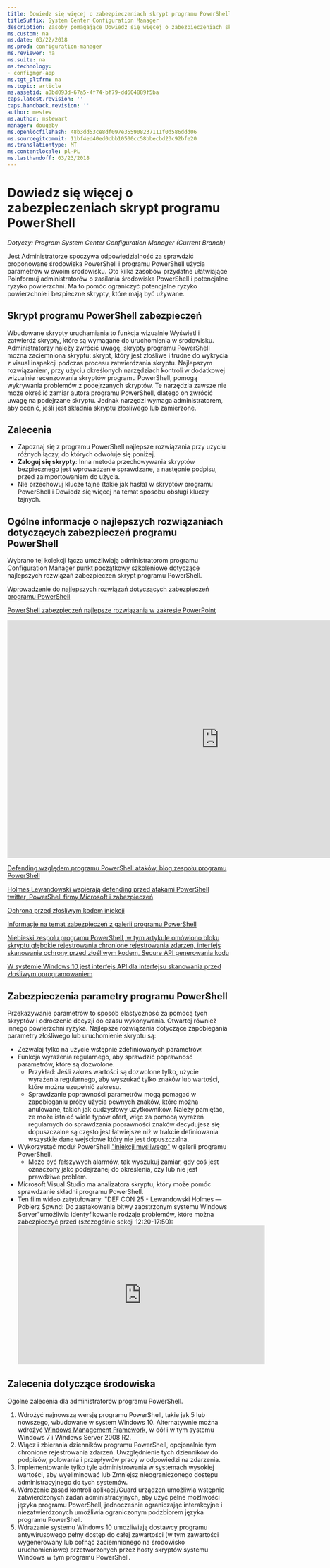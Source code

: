 ```yaml
---
title: Dowiedz się więcej o zabezpieczeniach skrypt programu PowerShell
titleSuffix: System Center Configuration Manager
description: Zasoby pomagające Dowiedz się więcej o zabezpieczeniach skrypt programu PowerShell.
ms.custom: na
ms.date: 03/22/2018
ms.prod: configuration-manager
ms.reviewer: na
ms.suite: na
ms.technology:
- configmgr-app
ms.tgt_pltfrm: na
ms.topic: article
ms.assetid: a0bd093d-67a5-4f74-bf79-dd604889f5ba
caps.latest.revision: ''
caps.handback.revision: ''
author: mestew
ms.author: mstewart
manager: dougeby
ms.openlocfilehash: 48b3dd53ce8df097e355908237111f0d586ddd06
ms.sourcegitcommit: 11bf4ed40ed0cbb10500cc58bbecbd23c92bfe20
ms.translationtype: MT
ms.contentlocale: pl-PL
ms.lasthandoff: 03/23/2018
---
```

# <a name="learn-more-about-powershell-script-security"></a>Dowiedz się więcej o zabezpieczeniach skrypt programu PowerShell

*Dotyczy: Program System Center Configuration Manager (Current Branch)*

Jest Administratorze spoczywa odpowiedzialność za sprawdzić proponowane środowiska PowerShell i programu PowerShell użycia parametrów w swoim środowisku. Oto kilka zasobów przydatne ułatwiające Poinformuj administratorów o zasilania środowiska PowerShell i potencjalne ryzyko powierzchni. Ma to pomóc ograniczyć potencjalne ryzyko powierzchnie i bezpieczne skrypty, które mają być używane.

## <a name="powershell-script-security"></a>Skrypt programu PowerShell zabezpieczeń
Wbudowane skrypty uruchamiania to funkcja wizualnie Wyświetl i zatwierdź skrypty, które są wymagane do uruchomienia w środowisku. Administratorzy należy zwrócić uwagę, skrypty programu PowerShell można zaciemniona skryptu: skrypt, który jest złośliwe i trudne do wykrycia z visual inspekcji podczas procesu zatwierdzania skryptu. Najlepszym rozwiązaniem, przy użyciu określonych narzędziach kontroli w dodatkowej wizualnie recenzowania skryptów programu PowerShell, pomogą wykrywania problemów z podejrzanych skryptów. Te narzędzia zawsze nie może określić zamiar autora programu PowerShell, dlatego on zwrócić uwagę na podejrzane skryptu. Jednak narzędzi wymaga administratorem, aby ocenić, jeśli jest składnia skryptu złośliwego lub zamierzone.

## <a name="recommendations"></a>Zalecenia
- Zapoznaj się z programu PowerShell najlepsze rozwiązania przy użyciu różnych łączy, do których odwołuje się poniżej.
- **Zaloguj się skrypty**: Inna metoda przechowywania skryptów bezpiecznego jest wprowadzenie sprawdzane, a następnie podpisu, przed zaimportowaniem do użycia.
- Nie przechowuj klucze tajne (takie jak hasła) w skryptów programu PowerShell i Dowiedz się więcej na temat sposobu obsługi kluczy tajnych.


## <a name="general-information-about-powershell-security-best-practices"></a>Ogólne informacje o najlepszych rozwiązaniach dotyczących zabezpieczeń programu PowerShell

Wybrano tej kolekcji łącza umożliwiają administratorom programu Configuration Manager punkt początkowy szkoleniowe dotyczące najlepszych rozwiązań zabezpieczeń skrypt programu PowerShell.  

[Wprowadzenie do najlepszych rozwiązań dotyczących zabezpieczeń programu PowerShell](https://blogs.msdn.microsoft.com/powershell/2013/12/16/powershell-security-best-practices/ )

[PowerShell zabezpieczeń najlepsze rozwiązania w zakresie PowerPoint](https://msdnshared.blob.core.windows.net/media/MSDNBlogsFS/prod.evol.blogs.msdn.com/CommunityServer.Blogs.Components.WeblogFiles/00/00/00/63/74/metablogapi/1055.PowerShell-Security-Best-Practices_3CA24C32.pptx)

<iframe src="https://channel9.msdn.com/Events/Blue-Hat-Security-Briefings/BlueHat-Security-Briefings-Fall-2013-Sessions/PowerShell-Best-Practices/player" width="960" height="540" allowFullScreen frameBorder="0"></iframe>

[Defending względem programu PowerShell ataków, blog zespołu programu PowerShell](https://blogs.msdn.microsoft.com/powershell/2017/10/23/defending-against-powershell-attacks/)

[Holmes Lewandowski wspierają defending przed atakami PowerShell twitter, PowerShell firmy Microsoft i zabezpieczeń](https://twitter.com/Lee_Holmes/status/922462821081694208)

[Ochrona przed złośliwym kodem iniekcji](https://blogs.msdn.microsoft.com/powershell/2006/11/22/protecting-against-malicious-code-injection/)

[Informacje na temat zabezpieczeń z galerii programu PowerShell](https://blogs.msdn.microsoft.com/powershell/2015/08/06/powershell-gallery-new-security-scan/)

[Niebieski zespołu programu PowerShell, w tym artykule omówiono bloku skryptu głębokie rejestrowania chronione rejestrowania zdarzeń, interfejs skanowanie ochrony przed złośliwym kodem, Secure API generowania kodu](https://blogs.msdn.microsoft.com/powershell/2015/06/09/powershell-the-blue-team/)

[W systemie Windows 10 jest interfejs API dla interfejsu skanowania przed złośliwym oprogramowaniem](https://cloudblogs.microsoft.com/microsoftsecure/2015/06/09/windows-10-to-offer-application-developers-new-malware-defenses/?source=mmpc)

## <a name="powershell-parameters-security"></a>Zabezpieczenia parametry programu PowerShell
Przekazywanie parametrów to sposób elastyczność za pomocą tych skryptów i odroczenie decyzji do czasu wykonywania. Otwartej również innego powierzchni ryzyka. Najlepsze rozwiązania dotyczące zapobiegania parametry złośliwego lub uruchomienie skryptu są:

- Zezwalaj tylko na użycie wstępnie zdefiniowanych parametrów.
- Funkcja wyrażenia regularnego, aby sprawdzić poprawność parametrów, które są dozwolone.
    - Przykład: Jeśli zakres wartości są dozwolone tylko, użycie wyrażenia regularnego, aby wyszukać tylko znaków lub wartości, które można uzupełnić zakresu.
    - Sprawdzanie poprawności parametrów mogą pomagać w zapobieganiu próby użycia pewnych znaków, które można anulowane, takich jak cudzysłowy użytkowników. Należy pamiętać, że może istnieć wiele typów ofert, więc za pomocą wyrażeń regularnych do sprawdzania poprawności znaków decydujesz się dopuszczalne są często jest łatwiejsze niż w trakcie definiowania wszystkie dane wejściowe który nie jest dopuszczalna.
- Wykorzystać moduł PowerShell ["iniekcji myśliwego"](https://www.powershellgallery.com/packages/InjectionHunter/1.0.0) w galerii programu PowerShell.
    - Może być fałszywych alarmów, tak wyszukuj zamiar, gdy coś jest oznaczony jako podejrzanej do określenia, czy lub nie jest prawdziwe problem. 
- Microsoft Visual Studio ma analizatora skryptu, który może pomóc sprawdzanie składni programu PowerShell.
- Ten film wideo zatytułowany: "DEF CON 25 - Lewandowski Holmes — Pobierz $pwnd: Do zaatakowania bitwy zaostrzonym systemu Windows Server"umożliwia identyfikowanie rodzaje problemów, które można zabezpieczyć przed (szczególnie sekcji 12:20-17:50):     <iframe width="560" height="315" src="https://www.youtube.com/embed/ahxMOAAani8" frameborder="0" allow="autoplay; encrypted-media" allowfullscreen></iframe>

## <a name="environment-recommendations"></a>Zalecenia dotyczące środowiska
Ogólne zalecenia dla administratorów programu PowerShell.
1. Wdrożyć najnowszą wersję programu PowerShell, takie jak 5 lub nowszego, wbudowane w system Windows 10. Alternatywnie można wdrożyć [Windows Management Framework](https://www.microsoft.com/en-us/download/details.aspx?id=54616), w dół i w tym systemu Windows 7 i Windows Server 2008 R2. 
2. Włącz i zbierania dzienników programu PowerShell, opcjonalnie tym chronione rejestrowania zdarzeń. Uwzględnienie tych dzienników do podpisów, polowania i przepływów pracy w odpowiedzi na zdarzenia.
3. Implementowanie tylko tyle administrowania w systemach wysokiej wartości, aby wyeliminować lub Zmniejsz nieograniczonego dostępu administracyjnego do tych systemów.
4. Wdrożenie zasad kontroli aplikacji/Guard urządzeń umożliwia wstępnie zatwierdzonych zadań administracyjnych, aby użyć pełne możliwości języka programu PowerShell, jednocześnie ograniczając interakcyjne i niezatwierdzonych umożliwia ograniczonym podzbiorem języka programu PowerShell.
5. Wdrażanie systemu Windows 10 umożliwiają dostawcy programu antywirusowego pełny dostęp do całej zawartości (w tym zawartości wygenerowany lub cofnąć zaciemnionego na środowisko uruchomieniowe) przetworzonych przez hosty skryptów systemu Windows w tym programu PowerShell.